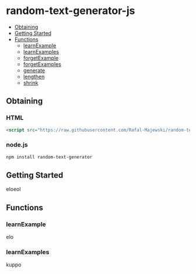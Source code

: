 # random-text-generator-js

- [Obtaining](#obtaining)
- [Getting Started](#getting-started)
- [Functions](#functions)
	- [learnExample](#learn-example)
	- [learnExamples](#learn-examples)
	- [forgetExample](#forget-example)
	- [forgetExamples](#forget-examples)
	- [generate](#generate)
	- [lengthen](#lengthen)
	- [shrink](#shrink)

## Obtaining
### HTML
```html
<script src="https://raw.githubusercontent.com/Rafal-Majewski/random-text-generator-js/master/random_text_generator.js"></script>
```

### node.js
```bash
npm install random-text-generator
```

## Getting Started
eloeol

## Functions
### learnExample
elo
### learnExamples
kuppo

